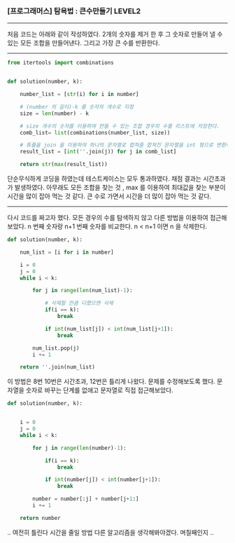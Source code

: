 ### [프로그래머스] 탐욕법 : 큰수만들기 LEVEL2

------------

처음 코드는 아래와 같이 작성하였다.
2개의 숫자를 제거 한 후 그 숫자로 만들어 낼 수 있는 모든 조합을 만들어낸다.
그리고 가장 큰 수를 반환한다.

------------


```python
from itertools import combinations


def solution(number, k):

    number_list = [str(i) for i in number]

    # (number 의 길이)-k 를 숫자의 개수로 지정
    size = len(number) - k

    # size 개수의 숫자를 이용하여 만들 수 있는 조합 경우의 수를 리스트에 저장한다.
    comb_list= list(combinations(number_list, size))

    # 튜플을 join 을 이용하여 하나의 문자열로 합쳐줌 합쳐진 문자열을 int 형으로 변환하여 저장함
    result_list = [int(''.join(j)) for j in comb_list]

    return str(max(result_list))
```

단순무식하게 코딩을 하였는데 테스트케이스는 모두 통과하였다.
채점 결과는 시간초과가 발생하였다.
아무래도 모든 조합을 찾는 것 , max 를 이용하여 최대값을 찾는 부분이 시간을 많이 잡아 먹는 것 같다.
큰 수로 가면서 시간을 더 많이 잡아 먹는 것 같다.

------------

다시 코드를 짜고자 했다. 
모든 경우의 수를 탐색하지 않고 다른 방법을 이용하여 접근해 보았다.
n 번째 숫자랑 n+1 번째 숫자를 비교한다.
n < n+1 이면 n 을 삭제한다.

``` python
def solution(number, k):

    num_list = [i for i in number]

    i = 0
    j = 0
    while i < k:

        for j in range(len(num_list)-1):

            # 삭제할 만큼 다했으면 삭제
            if(i == k):
                break

            if int(num_list[j]) < int(num_list[j+1]):
                break

        num_list.pop(j)
        i += 1

    return ''.join(num_list)
```

이 방법은 8번 10번은 시간초과, 12번은 틀리게 나왔다. 문제를 수정해보도록 했다.
문자열을 숫자로 바꾸는 단계를 없애고 문자열로 직접 접근해보았다.

``` python
def solution(number, k):


    i = 0
    j = 0
    while i < k:

        for j in range(len(number)-1):

            if(i == k):
                break

            if int(number[j]) < int(number[j+1]):
                break

        number = number[:j] + number[j+1:]
        i += 1

    return number
```


.. 여전히 틀린다 시간을 줄일 방법 다른 알고리즘을 생각해봐야겠다. 며칠째인지 .. 


